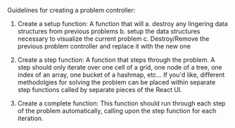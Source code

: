 Guidelines for creating a problem controller: 

1. Create a setup function: 
    A function that will 
        a. destroy any lingering data structures from previous problems
        b. setup the data structures necessary to visualize the current problem
        c. Destroy/Remove the previous problem controller and replace it with the new one

2. Create a step function: 
    A function that steps through the problem. 
    A step should only iterate over one cell of a grid, one node of a tree, one index of an array, one bucket of a hashmap, etc...
    If you'd like, different methodolgies for solving the problem can be placed within separate step functions called by separate pieces of the React UI. 

3. Create a complete function: 
    This function should run through each step of the problem automatically, calling upon the step function for each iteration. 